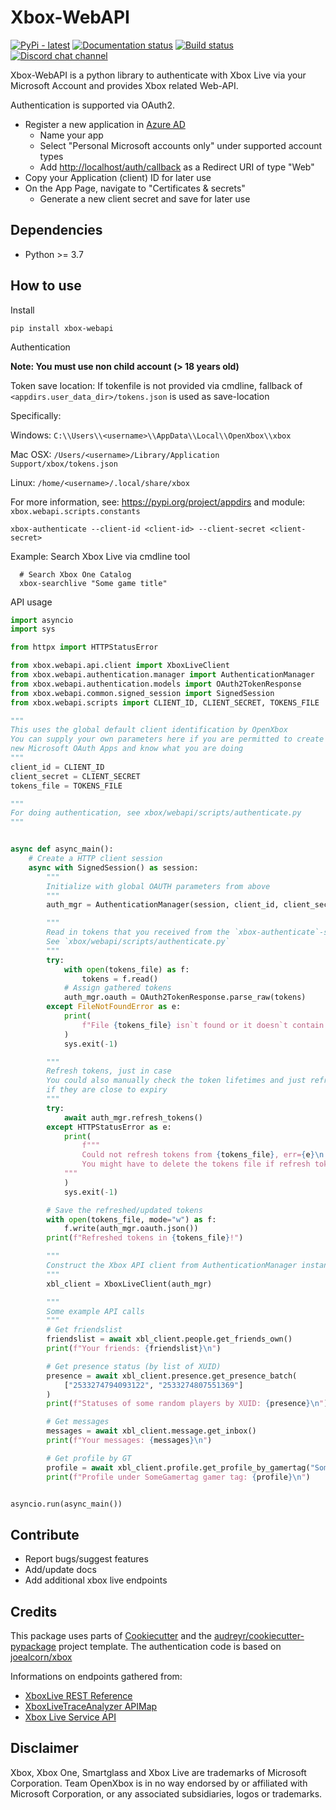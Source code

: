 # Xbox-WebAPI

[![PyPi - latest](https://img.shields.io/pypi/v/xbox-webapi.svg)](https://pypi.python.org/pypi/xbox-webapi/)
[![Documentation status](https://readthedocs.org/projects/xbox-webapi-python/badge/?version=latest)](http://xbox-webapi-python.readthedocs.io/en/latest/?badge=latest)
[![Build status](https://img.shields.io/github/workflow/status/OpenXbox/xbox-webapi-python/build?label=build)](https://github.com/OpenXbox/xbox-webapi-python/actions?query=workflow%3Abuild)
[![Discord chat channel](https://img.shields.io/badge/discord-OpenXbox-blue.svg)](https://openxbox.org/discord)

Xbox-WebAPI is a python library to authenticate with Xbox Live via your Microsoft Account and provides Xbox related Web-API.

Authentication is supported via OAuth2.

- Register a new application in [Azure AD](https://portal.azure.com/#blade/Microsoft_AAD_RegisteredApps/ApplicationsListBlade)
  - Name your app
  - Select "Personal Microsoft accounts only" under supported account types
  - Add <http://localhost/auth/callback> as a Redirect URI of type "Web"
- Copy your Application (client) ID for later use
- On the App Page, navigate to "Certificates & secrets"
  - Generate a new client secret and save for later use

## Dependencies

- Python >= 3.7

## How to use

Install

```text
pip install xbox-webapi
```

Authentication

**Note: You must use non child account (> 18 years old)**

Token save location: If tokenfile is not provided via cmdline, fallback of `<appdirs.user_data_dir>/tokens.json` is used as save-location

Specifically:

Windows: `C:\\Users\\<username>\\AppData\\Local\\OpenXbox\\xbox`

Mac OSX: `/Users/<username>/Library/Application Support/xbox/tokens.json`

Linux: `/home/<username>/.local/share/xbox`

For more information, see: <https://pypi.org/project/appdirs> and module: `xbox.webapi.scripts.constants`

```
xbox-authenticate --client-id <client-id> --client-secret <client-secret>
```

Example: Search Xbox Live via cmdline tool

```text
  # Search Xbox One Catalog
  xbox-searchlive "Some game title"
```

API usage

```py
import asyncio
import sys

from httpx import HTTPStatusError

from xbox.webapi.api.client import XboxLiveClient
from xbox.webapi.authentication.manager import AuthenticationManager
from xbox.webapi.authentication.models import OAuth2TokenResponse
from xbox.webapi.common.signed_session import SignedSession
from xbox.webapi.scripts import CLIENT_ID, CLIENT_SECRET, TOKENS_FILE

"""
This uses the global default client identification by OpenXbox
You can supply your own parameters here if you are permitted to create
new Microsoft OAuth Apps and know what you are doing
"""
client_id = CLIENT_ID
client_secret = CLIENT_SECRET
tokens_file = TOKENS_FILE

"""
For doing authentication, see xbox/webapi/scripts/authenticate.py
"""


async def async_main():
    # Create a HTTP client session
    async with SignedSession() as session:
        """
        Initialize with global OAUTH parameters from above
        """
        auth_mgr = AuthenticationManager(session, client_id, client_secret, "")

        """
        Read in tokens that you received from the `xbox-authenticate`-script previously
        See `xbox/webapi/scripts/authenticate.py`
        """
        try:
            with open(tokens_file) as f:
                tokens = f.read()
            # Assign gathered tokens
            auth_mgr.oauth = OAuth2TokenResponse.parse_raw(tokens)
        except FileNotFoundError as e:
            print(
                f"File {tokens_file} isn`t found or it doesn`t contain tokens! err={e}"
            )
            sys.exit(-1)

        """
        Refresh tokens, just in case
        You could also manually check the token lifetimes and just refresh them
        if they are close to expiry
        """
        try:
            await auth_mgr.refresh_tokens()
        except HTTPStatusError as e:
            print(
                f"""
                Could not refresh tokens from {tokens_file}, err={e}\n
                You might have to delete the tokens file if refresh token is expired
            """
            )
            sys.exit(-1)

        # Save the refreshed/updated tokens
        with open(tokens_file, mode="w") as f:
            f.write(auth_mgr.oauth.json())
        print(f"Refreshed tokens in {tokens_file}!")

        """
        Construct the Xbox API client from AuthenticationManager instance
        """
        xbl_client = XboxLiveClient(auth_mgr)

        """
        Some example API calls
        """
        # Get friendslist
        friendslist = await xbl_client.people.get_friends_own()
        print(f"Your friends: {friendslist}\n")

        # Get presence status (by list of XUID)
        presence = await xbl_client.presence.get_presence_batch(
            ["2533274794093122", "2533274807551369"]
        )
        print(f"Statuses of some random players by XUID: {presence}\n")

        # Get messages
        messages = await xbl_client.message.get_inbox()
        print(f"Your messages: {messages}\n")

        # Get profile by GT
        profile = await xbl_client.profile.get_profile_by_gamertag("SomeGamertag")
        print(f"Profile under SomeGamertag gamer tag: {profile}\n")


asyncio.run(async_main())
```

## Contribute

- Report bugs/suggest features
- Add/update docs
- Add additional xbox live endpoints

## Credits

This package uses parts of [Cookiecutter](https://github.com/audreyr/cookiecutter)
and the [audreyr/cookiecutter-pypackage](https://github.com/audreyr/cookiecutter-pypackage) project template.
The authentication code is based on [joealcorn/xbox](https://github.com/joealcorn/xbox)

Informations on endpoints gathered from:

- [XboxLive REST Reference](https://docs.microsoft.com/en-us/windows/uwp/xbox-live/xbox-live-rest/atoc-xboxlivews-reference)
- [XboxLiveTraceAnalyzer APIMap](https://github.com/Microsoft/xbox-live-trace-analyzer/blob/master/Source/XboxLiveTraceAnalyzer.APIMap.csv)
- [Xbox Live Service API](https://github.com/Microsoft/xbox-live-api)

## Disclaimer

Xbox, Xbox One, Smartglass and Xbox Live are trademarks of Microsoft Corporation. Team OpenXbox is in no way endorsed by or affiliated with Microsoft Corporation, or any associated subsidiaries, logos or trademarks.
